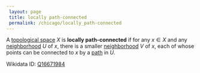 ```yaml
---
 layout: page
 title: locally path-connected
 permalink: /chicago/locally_path-connected
---
```

A [topological space](https://defsmath.github.io/DefsMath/topological_space) $X$ is **locally path-connected** if for any $x\in X$ and any [neighborhood](https://defsmath.github.io/DefsMath/neighborhood) $U$ of $x$, there is a smaller [neighborhood](https://defsmath.github.io/DefsMath/neighborhood) $V$ of $x$, each of whose points can be connected to $x$ by a [path](https://defsmath.github.io/DefsMath/path) in $U$.

Wikidata ID: [Q16671984](https://www.wikidata.org/wiki/Q16671984)